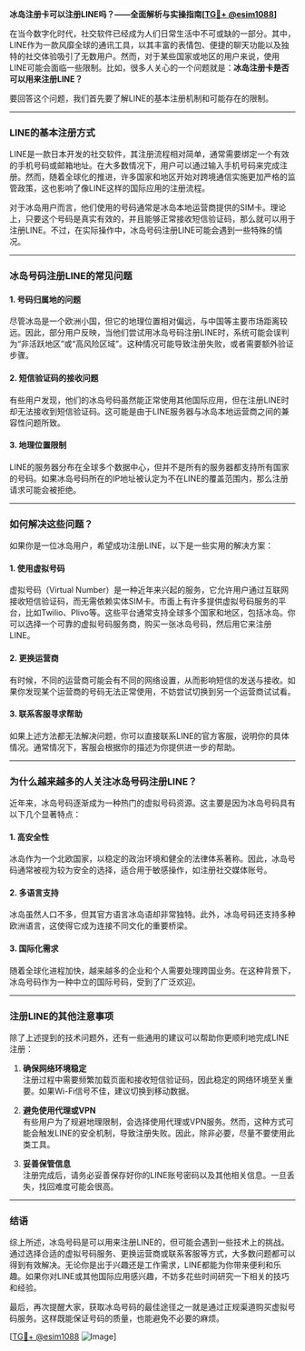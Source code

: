 **冰岛注册卡可以注册LINE吗？——全面解析与实操指南[[TG💪+ @esim1088](https://t.me/s/esim1088)]**

在当今数字化时代，社交软件已经成为人们日常生活中不可或缺的一部分。其中，LINE作为一款风靡全球的通讯工具，以其丰富的表情包、便捷的聊天功能以及独特的社交体验吸引了无数用户。然而，对于某些国家或地区的用户来说，使用LINE可能会面临一些限制。比如，很多人关心的一个问题就是：**冰岛注册卡是否可以用来注册LINE？**

要回答这个问题，我们首先要了解LINE的基本注册机制和可能存在的限制。

---

### **LINE的基本注册方式**

LINE是一款日本开发的社交软件，其注册流程相对简单，通常需要绑定一个有效的手机号码或邮箱地址。在大多数情况下，用户可以通过输入手机号码来完成注册。然而，随着全球化的推进，许多国家和地区开始对跨境通信实施更加严格的监管政策，这也影响了像LINE这样的国际应用的注册流程。

对于冰岛用户而言，他们使用的号码通常是冰岛本地运营商提供的SIM卡。理论上，只要这个号码是真实有效的，并且能够正常接收短信验证码，那么就可以用于注册LINE。不过，在实际操作中，冰岛号码注册LINE可能会遇到一些特殊的情况。

---

### **冰岛号码注册LINE的常见问题**

#### **1. 号码归属地的问题**
尽管冰岛是一个欧洲小国，但它的地理位置相对偏远，与中国等主要市场距离较远。因此，部分用户反映，当他们尝试用冰岛号码注册LINE时，系统可能会误判为“非活跃地区”或“高风险区域”。这种情况可能导致注册失败，或者需要额外验证步骤。

#### **2. 短信验证码的接收问题**
有些用户发现，他们的冰岛号码虽然能正常使用其他国际应用，但在注册LINE时却无法接收到短信验证码。这可能是由于LINE服务器与冰岛本地运营商之间的兼容性问题所致。

#### **3. 地理位置限制**
LINE的服务器分布在全球多个数据中心，但并不是所有的服务器都支持所有国家的号码。如果冰岛号码所在的IP地址被认定为不在LINE的覆盖范围内，那么注册请求可能会被拒绝。

---

### **如何解决这些问题？**

如果你是一位冰岛用户，希望成功注册LINE，以下是一些实用的解决方案：

#### **1. 使用虚拟号码**
虚拟号码（Virtual Number）是一种近年来兴起的服务，它允许用户通过互联网接收短信验证码，而无需依赖实体SIM卡。市面上有许多提供虚拟号码服务的平台，比如Twilio、Plivo等。这些平台通常支持全球多个国家和地区，包括冰岛。你可以选择一个可靠的虚拟号码服务商，购买一张冰岛号码，然后用它来注册LINE。

#### **2. 更换运营商**
有时候，不同的运营商可能会有不同的网络设置，从而影响短信的发送与接收。如果你发现某个运营商的号码无法正常使用，不妨尝试切换到另一个运营商试试看。

#### **3. 联系客服寻求帮助**
如果上述方法都无法解决问题，你可以直接联系LINE的官方客服，说明你的具体情况。通常情况下，客服会根据你的描述为你提供进一步的帮助。

---

### **为什么越来越多的人关注冰岛号码注册LINE？**

近年来，冰岛号码逐渐成为一种热门的虚拟号码资源。这主要是因为冰岛号码具有以下几个显著特点：

#### **1. 高安全性**
冰岛作为一个北欧国家，以稳定的政治环境和健全的法律体系著称。因此，冰岛号码通常被视为较为安全的选择，适合用于敏感操作，如注册社交媒体账号。

#### **2. 多语言支持**
冰岛虽然人口不多，但其官方语言冰岛语却非常独特。此外，冰岛号码还支持多种欧洲语言，这使得它成为连接不同文化的重要桥梁。

#### **3. 国际化需求**
随着全球化进程加快，越来越多的企业和个人需要处理跨国业务。在这种背景下，冰岛号码作为一种中立的国际号码，受到了广泛欢迎。

---

### **注册LINE的其他注意事项**

除了上述提到的技术问题外，还有一些通用的建议可以帮助你更顺利地完成LINE注册：

1. **确保网络环境稳定**  
   注册过程中需要频繁加载页面和接收短信验证码，因此稳定的网络环境至关重要。如果Wi-Fi信号不佳，建议切换到移动数据。

2. **避免使用代理或VPN**  
   有些用户为了规避地理限制，会选择使用代理或VPN服务。然而，这种方式可能会触发LINE的安全机制，导致注册失败。因此，除非必要，尽量不要使用此类工具。

3. **妥善保管信息**  
   注册完成后，请务必妥善保存好你的LINE账号密码以及其他相关信息。一旦丢失，找回难度可能会很高。

---

### **结语**

综上所述，冰岛号码是可以用来注册LINE的，但可能会遇到一些技术上的挑战。通过选择合适的虚拟号码服务、更换运营商或联系客服等方式，大多数问题都可以得到有效解决。无论你是出于兴趣还是工作需求，LINE都能为你带来便利和乐趣。如果你对LINE或其他国际应用感兴趣，不妨多花些时间研究一下相关的技巧和经验。

最后，再次提醒大家，获取冰岛号码的最佳途径之一就是通过正规渠道购买虚拟号码服务。这样既能保证号码的质量，也能避免不必要的麻烦。

[[TG💪+ @esim1088](https://t.me/s/esim1088) ![Image](https://i.postimg.cc/4NQfJmqS/Snipaste-2025-05-13-00-14-12.png)]